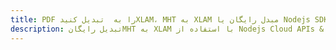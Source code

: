 ---title: PDF را به  تبدیل کنیدXLAM، MHT به XLAM مبدل رایگان یا Nodejs SDKdescription: تبدیل رایگانMHT به XLAM با استفاده از Nodejs Cloud APIs & SDK همچنین اسناد PDF را در Cloud ایجاد، ویرایش و رندر کنید.---